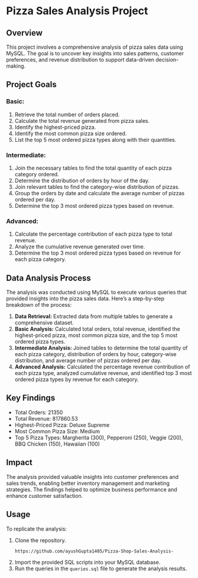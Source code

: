 # Pizza Sales Analysis Project

## Overview
This project involves a comprehensive analysis of pizza sales data using MySQL. The goal is to uncover key insights into sales patterns, customer preferences, and revenue distribution to support data-driven decision-making.

## Project Goals

### Basic:
1. Retrieve the total number of orders placed.
2. Calculate the total revenue generated from pizza sales.
3. Identify the highest-priced pizza.
4. Identify the most common pizza size ordered.
5. List the top 5 most ordered pizza types along with their quantities.

### Intermediate:
1. Join the necessary tables to find the total quantity of each pizza category ordered.
2. Determine the distribution of orders by hour of the day.
3. Join relevant tables to find the category-wise distribution of pizzas.
4. Group the orders by date and calculate the average number of pizzas ordered per day.
5. Determine the top 3 most ordered pizza types based on revenue.

### Advanced:
1. Calculate the percentage contribution of each pizza type to total revenue.
2. Analyze the cumulative revenue generated over time.
3. Determine the top 3 most ordered pizza types based on revenue for each pizza category.

## Data Analysis Process
The analysis was conducted using MySQL to execute various queries that provided insights into the pizza sales data. Here’s a step-by-step breakdown of the process:

1. **Data Retrieval:** Extracted data from multiple tables to generate a comprehensive dataset.
2. **Basic Analysis:** Calculated total orders, total revenue, identified the highest-priced pizza, most common pizza size, and the top 5 most ordered pizza types.
3. **Intermediate Analysis:** Joined tables to determine the total quantity of each pizza category, distribution of orders by hour, category-wise distribution, and average number of pizzas ordered per day.
4. **Advanced Analysis:** Calculated the percentage revenue contribution of each pizza type, analyzed cumulative revenue, and identified top 3 most ordered pizza types by revenue for each category.

## Key Findings
- Total Orders: 21350
- Total Revenue: 817860.53
- Highest-Priced Pizza: Deluxe Supreme 
- Most Common Pizza Size: Medium
- Top 5 Pizza Types: Margherita (300), Pepperoni (250), Veggie (200), BBQ Chicken (150), Hawaiian (100)

## Impact
The analysis provided valuable insights into customer preferences and sales trends, enabling better inventory management and marketing strategies. The findings helped to optimize business performance and enhance customer satisfaction.

## Usage
To replicate the analysis:
1. Clone the repository.
   ```bash
   https://github.com/ayushGupta1405/Pizza-Shop-Sales-Analysis-
   ```
2. Import the provided SQL scripts into your MySQL database.
3. Run the queries in the `queries.sql` file to generate the analysis results.


